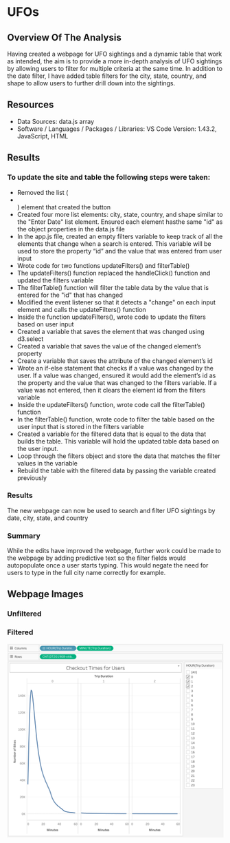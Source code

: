 # UFOs

## Overview Of The Analysis 
Having created a webpage for UFO sightings and a dynamic table that work as intended, the aim is to provide a more in-depth analysis of UFO sightings by allowing users to filter for multiple criteria at the same time. In addition to the date filter, I have added table filters for the city, state, country, and shape to allow users to further drill down into the sightings.




## Resources
- Data Sources:  data.js array
- Software / Languages / Packages / Libraries:  VS Code Version: 1.43.2, JavaScript, HTML


## Results 

### To update the site and table the following steps were taken:
- Removed the list (<li></li>) element that created the button
- Created four more list elements: city, state, country, and shape similar to the "Enter Date" list element. Ensured each element hasthe same "id" as the object properties in the data.js file
- In the app.js file, created an empty filters variable to keep track of all the elements that change when a search is entered. This variable will be used to store the property “id” and the value that was entered from user input
- Wrote code for two functions updateFilters() and filterTable()
- The updateFilters() function replaced the handleClick() function and updated the filters variable 
- The filterTable() function will filter the table data by the value that is entered for the "id" that has changed
- Modified the event listener so that it detects a "change" on each input element and calls the updateFilters() function
- Inside the function updateFilters(), wrote code to update the filters based on user input
- Created a variable that saves the element that was changed using d3.select
- Created a variable that saves the value of the changed element’s property
- Create a variable that saves the attribute of the changed element’s id
- Wrote an if-else statement that checks if a value was changed by the user. If a value was changed, ensured it would add the element’s id as the property and the value that was changed to the filters variable. If a value was not entered, then it clears the element id from the filters variable
- Inside the updateFilters() function, wrote code call the filterTable() function 
- In the filterTable() function, wrote code to filter the table based on the user input that is stored in the filters variable
- Created a variable for the filtered data that is equal to the data that builds the table. This variable will hold the updated table data based on the user input.
- Loop through the filters object and store the data that matches the filter values in the variable 
- Rebuild the table with the filtered data by passing the variable created previously


### Results

The new webpage can now be used to search and filter UFO sightings by date, city, state, and country

### Summary 
While the edits have improved the webpage, further work could be made to the webpage by adding predictive text so the filter fields would autopopulate once a user starts typing.  This would negate the need for users to type in the full city name correctly for example.  


## Webpage Images

### Unfiltered

### Filtered

![Image 1](https://github.com/PatriciaCB1/Bikesharing/blob/main/Images/Screen%20Shot%202021-04-11%20at%209.08.02%20PM.png)
